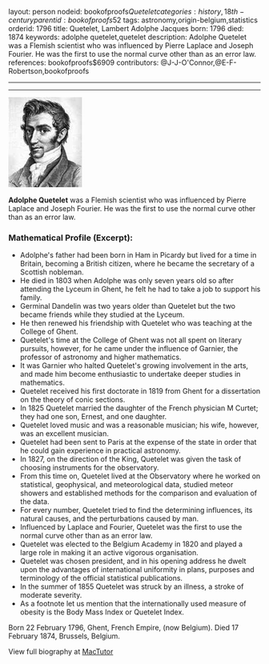 layout: person
nodeid: bookofproofs$Quetelet
categories: history,18th-century
parentid: bookofproofs$52
tags: astronomy,origin-belgium,statistics
orderid: 1796
title: Quetelet, Lambert Adolphe Jacques
born: 1796
died: 1874
keywords: adolphe quetelet,quetelet
description: Adolphe Quetelet was a Flemish scientist who was influenced by Pierre Laplace and Joseph Fourier. He was the first to use the normal curve other than as an error law.
references: bookofproofs$6909
contributors: @J-J-O'Connor,@E-F-Robertson,bookofproofs

---



---

![Quetelet.jpg](https://github.com/bookofproofs/bookofproofs.github.io/blob/main/_sources/_assets/images/portraits/Quetelet.jpg?raw=true)

**Adolphe Quetelet** was a Flemish scientist who was influenced by Pierre Laplace and Joseph Fourier. He was the first to use the normal curve other than as an error law.

### Mathematical Profile (Excerpt):
* Adolphe's father had been born in Ham in Picardy but lived for a time in Britain, becoming a British citizen, where he became the secretary of a Scottish nobleman.
* He died in 1803 when Adolphe was only seven years old so after attending the Lyceum in Ghent, he felt he had to take a job to support his family.
* Germinal Dandelin was two years older than Quetelet but the two became friends while they studied at the Lyceum.
* He then renewed his friendship with Quetelet who was teaching at the College of Ghent.
* Quetelet's time at the College of Ghent was not  all spent on literary pursuits, however, for he came under the influence of Garnier, the professor of astronomy and higher mathematics.
* It was Garnier who halted Quetelet's growing involvement in the arts, and made him become enthusiastic to undertake deeper studies in mathematics.
* Quetelet received his first doctorate in 1819 from Ghent for a dissertation on the theory of conic sections.
* In 1825 Quetelet married the daughter of the French physician M Curtet; they had one son, Ernest, and one daughter.
* Quetelet loved music and was a reasonable musician; his wife, however, was an excellent musician.
* Quetelet had been sent to Paris at the expense of the state in order that he could gain experience in practical astronomy.
* In 1827, on the direction of the King, Quetelet was given the task of choosing instruments for the observatory.
* From this time on, Quetelet lived at the Observatory where he worked on statistical, geophysical, and meteorological data, studied meteor showers and established methods for the comparison and evaluation of the data.
* For every number, Quetelet tried to find the determining influences, its natural causes, and the perturbations caused by man.
* Influenced by Laplace and Fourier, Quetelet was the first to use the normal curve other than as an error law.
* Quetelet was elected to the Belgium Academy in 1820 and played a large role in making it an active vigorous organisation.
* Quetelet was chosen president, and in his opening address he dwelt upon the advantages of international uniformity in plans, purposes and terminology of the official statistical publications.
* In the summer of 1855 Quetelet was struck by an illness, a stroke of moderate severity.
* As a footnote let us mention that the internationally used measure of obesity is the Body Mass Index or Quetelet Index.

Born 22 February 1796, Ghent, French Empire, (now Belgium). Died 17 February 1874, Brussels, Belgium.

View full biography at [MacTutor](https://mathshistory.st-andrews.ac.uk/Biographies/Quetelet/)
